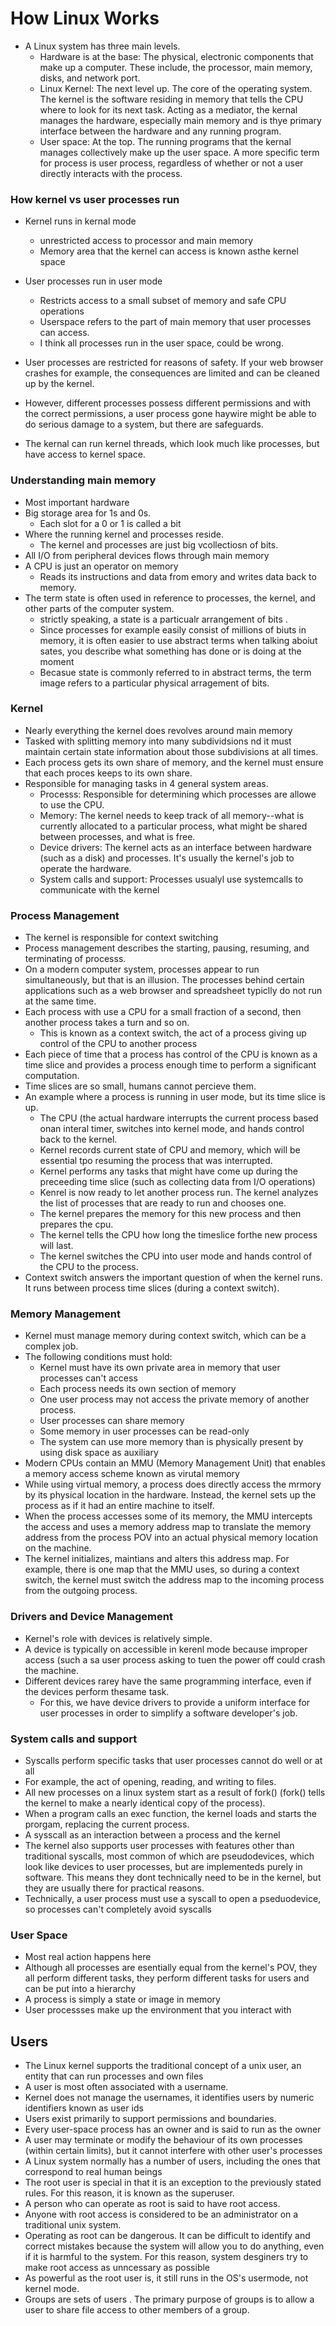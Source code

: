 # How Linux Works 

* A Linux system has three main levels.
    * Hardware is at the base: The physical, electronic components that make up a computer.  These include, the processor, main memory, disks, and network port.
    * Linux Kernel: The next level up. The core of the operating system. The kernel is the software residing in memory that tells the CPU where to look for its next task. Acting as a mediator, the kernal manages the hardware, especially main memory and is thye primary interface between the hardware and any running program.
    * User space: At the top. The running programs that the kernal manages collectively make up the user space. A more specific term for process is user process, regardless of whether or not a user directly interacts with the process. 
    
### How kernel vs user processes run
* Kernel runs in kernal mode
    * unrestricted access to processor and main memory
    * Memory area that the kernel can access is known asthe kernel space
* User processes run in user mode
    * Restricts access to a small subset of memory and safe CPU operations
    * Userspace refers to the part of main memory that user processes can access.
    * I think all processes run in the user space, could be wrong.

* User processes are restricted for reasons of safety. If your web browser crashes for example, the consequences are limited and can be cleaned up by the kernel.
* However, different processes possess different permissions and with the correct permissions, a user process gone haywire might be able to do serious damage to a system, but there are safeguards.
* The kernal can run kernel threads, which look much like processes, but have access to kernel space.

### Understanding main memory
* Most important hardware
* Big storage area for 1s and 0s. 
    * Each slot for a 0 or 1 is called a bit
* Where the running kernel and processes reside.
    * The kernel and processes are just big vcollectiosn of bits.
* All I/O from peripheral devices flows through main memory
* A CPU is just an operator on memory
    * Reads its instructions and data from emory and writes data back to memory.
* The term state is often used in reference to processes, the kernel, and other parts of the computer system.
    * strictly speaking, a state is a particualr arrangement of bits .
    * Since processes for example easily consist of millions of biuts in memory, it is often easier to use abstract terms when talking aboiut sates, you describe what something has done or is doing at the moment
    * Becasue state is commonly referred to in abstract terms, the term image refers to a particular physical arragement of bits.

### Kernel
* Nearly everything the kernel does revolves around main memory
* Tasked with splitting memory into many subdividsions nd it must maintain certain state information about those subdivisions at all times. 
* Each process gets its own share of memory, and the kernel must ensure that each proces keeps to its own share.
* Responsible for managing tasks in 4 general system areas.
    * Processs: Responsible for determining which processes are allowe to use the  CPU.
    * Memory: The kernel needs to keep track of all memory--what is currently allocated to a particular process, what might be shared between processes, and what is free.
    * Device drivers: The kernel acts as an interface between hardware (such as a disk) and processes. It's usually the kernel's job to operate the hardware.
    * System calls and support: Processes usualyl use systemcalls to communicate with the kernel

### Process Management
* The kernel is responsible for context switching
* Process management describes the starting, pausing, resuming, and terminating of processs.
* On a modern computer system, processes appear to run simultaneously, but that is an illusion. The processes behind certain applications such as a web browser and spreadsheet typiclly do not run at the same time.
* Each process with use a CPU for a small fraction of a second, then another process takes a turn and so on.
    * This is known as a context switch, the act of a process giving up control of the CPU to another process
* Each piece of time that a process has control of the CPU is known as a time slice and provides a process enough time to perform a significant computation.
* Time slices are so small, humans cannot percieve them.
* An example where a process is running in user mode, but its time slice is up.
    * The CPU (the actual hardware interrupts the current process based onan interal timer, switches into kernel mode, and hands control back to the kernel.
    * Kernel records current state of CPU and memory, which will be essential tpo resuming the process that was interrupted.
    * Kernel performs any tasks that might have come up during the preceeding time slice (such as collecting data from I/O operations)
    * Kenrel is now ready to let another process run. The kernel analyzes the list of processes that are ready to run and chooses one.
    * The kernel prepares the memory for this new process and then prepares the cpu.
    * The kernel tells the CPU how long the timeslice forthe new process will last. 
    * The kernel switches the CPU into user mode and hands control of the CPU to the process.
* Context switch answers the important question of when the kernel runs. It runs between process time slices (during a context switch).

### Memory Management
* Kernel must manage memory during context switch, which can be a complex job.
*  The following conditions must hold:
    *  Kernel must have its own private area in memory that user processes can't access
    *  Each process needs its own section of memory
    *  One user process may not access the private memory of another process.
    *  User processes can share memory
    *  Some memory in user processes can be read-only
    *  The system can use more memory than is physically present by using disk space as auxiliary
*  Modern CPUs contain an MMU (Memory Management Unit) that enables a memory access scheme known as virutal memory
*  While using virtual memory, a process does directly access the mrmory by its physical location in the hardware. Instead, the kernel sets up the process as if it had an entire machine to itself.
*  When the process accesses some of its memory,  the MMU intercepts the access and uses a memory address map to translate the memory address from the process POV into an actual physical memory location on the machine.
*  The kernel initializes, maintians and alters this address map. For example, there is one map that the MMU uses, so during a context switch, the kernel must switch the address map to the incoming process from the outgoing process.

### Drivers and Device Management
 * Kernel's role with devices is relatively simple.
 * A device is typically on accessible in kerenl mode because improper access (such a sa user process asking to tuen the power off could crash the machine.
 * Different devices rarey have the same programming interface, even if the devices perform thesame task.
    * For this, we have device drivers to provide a  uniform interface for user processes in order to simplify a software developer's job.

### System calls and support
* Syscalls perform specific tasks that user processes cannot do well or at all
* For example, the act of opening, reading, and writing to files.
* All new processes on a linux system start as a result of fork()  (fork() tells the kernel to make a nearly identical copy of the process).
* When a program calls an exec function, the kernel loads and starts the prorgam, replacing the current process.
* A sysscall as an interaction between a process and the kernel
* The kernel also supports user processes with features other than traditional syscalls, most common of which are pseudodevices, which look like devices to user processes, but are implementeds purely in software.  This means they dont technically need to be in the kernel, but they are usually there for practical reasons.
* Technically, a user process must use a syscall to open a pseduodevice, so processes can't completely avoid syscalls

### User Space
* Most real action happens here
* Although all processes are esentially equal from the kernel's POV, they all perform different tasks, they perform different tasks for users and can be put into a hierarchy
* A process is simply a state or image in memory
* User processses make up the environment that you interact with

## Users
* The Linux kernel supports the traditional concept of a unix user, an entity that can run processes and own files
* A user is most often associated with a username.
* Kernel does not manage the usernames, it identifies users by numeric identifiers known as user ids 
* Users exist primarily to support permissions and boundaries.
* Every user-space process has an owner and is said to run as the owner
* A user may terminate or modify the behaviour of its own processes (within certain limits), but it cannot interfere with other user's processes
* A Linux system normally has a number of users, including the ones that correspond to real human beings
* The root user is special in that it is an exception to the previously stated rules. For this reason, it is known as the superuser.
* A person who can operate as root is said to have root access. 
* Anyone with root access is considered to be an administrator on a traditional unix system.
* Operating as root can be dangerous. It can be difficult to identify and correct mistakes because the system will allow you to do anything, even if it is harmful to the system. For this reason, system desginers try to make root access as unncessary as possible 
* As powerful as the root user is, it still runs in the OS's usermode, not kernel mode.
* Groups are sets of users . The primary purpose of groups is to allow a user to share file access to other members of a group.
